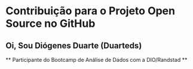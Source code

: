 <h1>Contribuição para o Projeto Open Source no GitHub</h1>

## Oi, Sou Diógenes Duarte (Duarteds)

** Participante do Bootcamp de Análise de Dados com a  DIO/Randstad **
